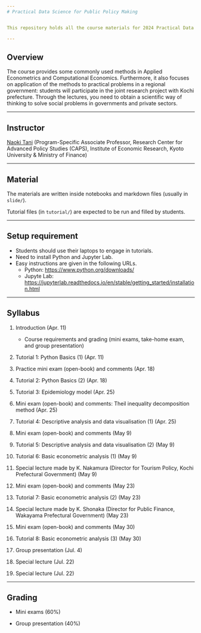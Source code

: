 ```yaml
---
# Practical Data Science for Public Policy Making


This repository holds all the course materials for 2024 Practical Data Science for Public Policy Making in Kyoto University.

---
```

## Overview

The course provides some commonly used methods in Applied Econometrics and Computational Economics.
Furthermore, it also focuses on application of the methods to practical problems in a regional government: students will participate in the joint research project with Kochi prefecture.
Through the lectures, you need to obtain a scientific way of thinking to solve social problems in governments and private sectors.

---
## Instructor

[Naoki Tani](https://naoki-tani.github.io/) (Program-Specific Associate Professor, Research Center for Advanced Policy Studies (CAPS), Institute of Economic Research, Kyoto University & Ministry of Finance)

---
## Material

The materials are written inside notebooks and markdown files (usually in `slide/`).

Tutorial files (in `tutorial/`) are expected to be run and filled by students.

---
## Setup requirement

- Students should use their laptops to engage in tutorials.
- Need to install Python and Jupyter Lab.
- Easy instructions are given in the following URLs.
  - Python: https://www.python.org/downloads/
  - Jupyte Lab: https://jupyterlab.readthedocs.io/en/stable/getting_started/installation.html

---
## Syllabus

1. Introduction (Apr. 11)
    - Course requirements and grading (mini exams, take-home exam, and group presentation)
    
2. Tutorial 1: Python Basics (1) (Apr. 11)

3. Practice mini exam (open-book) and comments (Apr. 18)

4. Tutorial 2: Python Basics (2) (Apr. 18)  

5. Tutorial 3: Epidemiology model (Apr. 25) 

6. Mini exam (open-book) and comments: Theil inequality decomposition method (Apr. 25)

7. Tutorial 4: Descriptive analysis and data visualisation (1) (Apr. 25) 

8. Mini exam (open-book) and comments (May 9) 

9. Tutorial 5: Descriptive analysis and data visualisation (2) (May 9)

10. Tutorial 6: Basic econometric analysis (1) (May 9)

11. Special lecture made by K. Nakamura (Director for Tourism Policy, Kochi Prefectural Government) (May 9) 

12. Mini exam (open-book) and comments (May 23)

13. Tutorial 7: Basic econometric analysis (2) (May 23)

14. Special lecture made by K. Shonaka (Director for Public Finance, Wakayama Prefectural Government)  (May 23)

15. Mini exam (open-book) and comments (May 30)

16. Tutorial 8: Basic econometric analysis (3) (May 30)
    
17. Group presentation (Jul. 4)

18. Special lecture (Jul. 22)

19. Special lecture (Jul. 22)
 

---
## Grading

- Mini exams (60%)

- Group presentation (40%)
